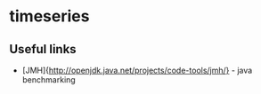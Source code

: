 # timeseries


Useful links
------------

* [JMH]{http://openjdk.java.net/projects/code-tools/jmh/} - java benchmarking
